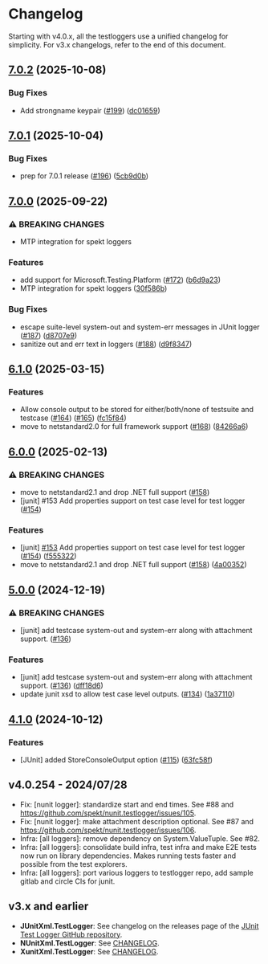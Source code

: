 # Changelog

Starting with v4.0.x, all the testloggers use a unified changelog for
simplicity. For v3.x changelogs, refer to the end of this document.

## [7.0.2](https://github.com/spekt/testlogger/compare/v7.0.1...v7.0.2) (2025-10-08)


### Bug Fixes

* Add strongname keypair ([#199](https://github.com/spekt/testlogger/issues/199)) ([dc01659](https://github.com/spekt/testlogger/commit/dc0165978fc84aa8b7316bd1c47cbb18e17cab06))

## [7.0.1](https://github.com/spekt/testlogger/compare/v7.0.0...v7.0.1) (2025-10-04)


### Bug Fixes

* prep for 7.0.1 release ([#196](https://github.com/spekt/testlogger/issues/196)) ([5cb9d0b](https://github.com/spekt/testlogger/commit/5cb9d0b5f91cede3fad9342c2de43bb7b521d92d))

## [7.0.0](https://github.com/spekt/testlogger/compare/v6.1.0...v7.0.0) (2025-09-22)


### ⚠ BREAKING CHANGES

* MTP integration for spekt loggers

### Features

* add support for Microsoft.Testing.Platform ([#172](https://github.com/spekt/testlogger/issues/172)) ([b6d9a23](https://github.com/spekt/testlogger/commit/b6d9a233a5a599a09eff884d7887008ca2cf98c9))
* MTP integration for spekt loggers ([30f586b](https://github.com/spekt/testlogger/commit/30f586bdcab0962a9750ef5a90647bc4dfdde948))


### Bug Fixes

* escape suite-level system-out and system-err messages in JUnit logger ([#187](https://github.com/spekt/testlogger/issues/187)) ([d8707e9](https://github.com/spekt/testlogger/commit/d8707e98451300312c4ab2581d153ada1126d458))
* sanitize out and err text in loggers ([#188](https://github.com/spekt/testlogger/issues/188)) ([d9f8347](https://github.com/spekt/testlogger/commit/d9f834734380de745364f035081c97aa2456e946))

## [6.1.0](https://github.com/spekt/testlogger/compare/v6.0.0...v6.1.0) (2025-03-15)


### Features

* Allow console output to be stored for either/both/none of testsuite and testcase ([#164](https://github.com/spekt/testlogger/issues/164)) ([#165](https://github.com/spekt/testlogger/issues/165)) ([fc15f84](https://github.com/spekt/testlogger/commit/fc15f84e2b80630f469b5dfb54a0fc023e4c357a))
* move to netstandard2.0 for full framework support ([#168](https://github.com/spekt/testlogger/issues/168)) ([84266a6](https://github.com/spekt/testlogger/commit/84266a6f8f9dd00bc2965019326d7f1d7f35c00c))

## [6.0.0](https://github.com/spekt/testlogger/compare/v5.0.0...v6.0.0) (2025-02-13)


### ⚠ BREAKING CHANGES

* move to netstandard2.1 and drop .NET full support ([#158](https://github.com/spekt/testlogger/issues/158))
* [junit] #153 Add properties support on test case level for test logger ([#154](https://github.com/spekt/testlogger/issues/154))

### Features

* [junit] [#153](https://github.com/spekt/testlogger/issues/153) Add properties support on test case level for test logger ([#154](https://github.com/spekt/testlogger/issues/154)) ([f555322](https://github.com/spekt/testlogger/commit/f555322cdb8c593a633b9707c289957b80110fab))
* move to netstandard2.1 and drop .NET full support ([#158](https://github.com/spekt/testlogger/issues/158)) ([4a00352](https://github.com/spekt/testlogger/commit/4a0035288ccddd02551b88ef3fd68124841f2116))

## [5.0.0](https://github.com/spekt/testlogger/compare/v4.1.0...v5.0.0) (2024-12-19)


### ⚠ BREAKING CHANGES

* [junit] add testcase system-out and system-err along with attachment support. ([#136](https://github.com/spekt/testlogger/issues/136))

### Features

* [junit] add testcase system-out and system-err along with attachment support. ([#136](https://github.com/spekt/testlogger/issues/136)) ([dff18d6](https://github.com/spekt/testlogger/commit/dff18d6379009656fc622fe15e9a5f2708e72f33))
* update junit xsd to allow test case level outputs. ([#134](https://github.com/spekt/testlogger/issues/134)) ([1a37110](https://github.com/spekt/testlogger/commit/1a37110a8be5e4e20896826b2ed5db28b5dd4a06))

## [4.1.0](https://github.com/spekt/testlogger/compare/v4.0.254...v4.1.0) (2024-10-12)


### Features

* [JUnit] added StoreConsoleOutput option ([#115](https://github.com/spekt/testlogger/issues/115)) ([63fc58f](https://github.com/spekt/testlogger/commit/63fc58fecb2f48d60335b85b190e30fb7450e443))

## v4.0.254 - 2024/07/28

- Fix: [nunit logger]: standardize start and end times. See #88 and https://github.com/spekt/nunit.testlogger/issues/105.
- Fix: [nunit logger]: make attachment description optional. See #87 and https://github.com/spekt/nunit.testlogger/issues/106.
- Infra: [all loggers]: remove dependency on System.ValueTuple. See #82.
- Infra: [all loggers]: consolidate build infra, test infra and make E2E tests now run on library dependencies. Makes running tests faster and possible from the test explorers.
- Infra: [all loggers]: port various loggers to testlogger repo, add sample gitlab and circle CIs for junit.

## v3.x and earlier

- **JUnitXml.TestLogger**: See changelog on the releases page of the [JUnit Test Logger GitHub repository](https://github.com/spekt/junit.testlogger/).
- **NUnitXml.TestLogger**: See
  [CHANGELOG](https://github.com/spekt/nunit.testlogger/blob/master/CHANGELOG.md).
- **XunitXml.TestLogger**: See
  [CHANGELOG](https://github.com/spekt/xunit.testlogger/blob/master/CHANGELOG.md).
